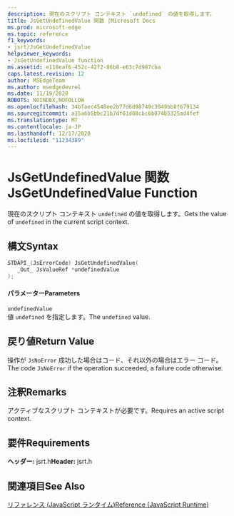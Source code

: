 ```yaml
---
description: 現在のスクリプト コンテキスト `undefined` の値を取得します。
title: JsGetUndefinedValue 関数 |Microsoft Docs
ms.prod: microsoft-edge
ms.topic: reference
f1_keywords:
- jsrt/JsGetUndefinedValue
helpviewer_keywords:
- JsGetUndefinedValue function
ms.assetid: e118eaf6-452c-42f2-86b8-e63c7d987cba
caps.latest.revision: 12
author: MSEdgeTeam
ms.author: msedgedevrel
ms.date: 11/19/2020
ROBOTS: NOINDEX,NOFOLLOW
ms.openlocfilehash: 34bfaec4548ee2b77d6d98749c3049bb8f679134
ms.sourcegitcommit: a35a6b5bbc21b7df61d08cbc6b074b5325ad4fef
ms.translationtype: MT
ms.contentlocale: ja-JP
ms.lasthandoff: 12/17/2020
ms.locfileid: "11234389"
---
```

# <span data-ttu-id="0f887-103">JsGetUndefinedValue 関数</span><span class="sxs-lookup"><span data-stu-id="0f887-103">JsGetUndefinedValue Function</span></span>

<span data-ttu-id="0f887-104">現在のスクリプト コンテキスト `undefined` の値を取得します。</span><span class="sxs-lookup"><span data-stu-id="0f887-104">Gets the value of `undefined` in the current script context.</span></span>  
  
## <span data-ttu-id="0f887-105">構文</span><span class="sxs-lookup"><span data-stu-id="0f887-105">Syntax</span></span>  
  
```cpp  
STDAPI_(JsErrorCode) JsGetUndefinedValue(  
   _Out_ JsValueRef *undefinedValue  
);  
```  
  
#### <span data-ttu-id="0f887-106">パラメーター</span><span class="sxs-lookup"><span data-stu-id="0f887-106">Parameters</span></span>  
 `undefinedValue`  
 <span data-ttu-id="0f887-107">値 `undefined` を指定します。</span><span class="sxs-lookup"><span data-stu-id="0f887-107">The `undefined` value.</span></span>  
  
## <span data-ttu-id="0f887-108">戻り値</span><span class="sxs-lookup"><span data-stu-id="0f887-108">Return Value</span></span>  
 <span data-ttu-id="0f887-109">操作が `JsNoError` 成功した場合はコード、それ以外の場合はエラー コード。</span><span class="sxs-lookup"><span data-stu-id="0f887-109">The code `JsNoError` if the operation succeeded, a failure code otherwise.</span></span>  
  
## <span data-ttu-id="0f887-110">注釈</span><span class="sxs-lookup"><span data-stu-id="0f887-110">Remarks</span></span>  
 <span data-ttu-id="0f887-111">アクティブなスクリプト コンテキストが必要です。</span><span class="sxs-lookup"><span data-stu-id="0f887-111">Requires an active script context.</span></span>  
  
## <span data-ttu-id="0f887-112">要件</span><span class="sxs-lookup"><span data-stu-id="0f887-112">Requirements</span></span>  
 <span data-ttu-id="0f887-113">**ヘッダー:** jsrt.h</span><span class="sxs-lookup"><span data-stu-id="0f887-113">**Header:** jsrt.h</span></span>  
  
## <span data-ttu-id="0f887-114">関連項目</span><span class="sxs-lookup"><span data-stu-id="0f887-114">See Also</span></span>  
 [<span data-ttu-id="0f887-115">リファレンス (JavaScript ランタイム)</span><span class="sxs-lookup"><span data-stu-id="0f887-115">Reference (JavaScript Runtime)</span></span>](../chakra-hosting/reference-javascript-runtime.md)
